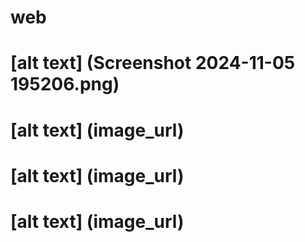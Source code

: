 # web
# [alt text] (Screenshot 2024-11-05 195206.png)
# [alt text] (image_url)
# [alt text] (image_url)
# [alt text] (image_url)
